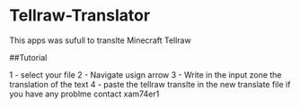 # Tellraw-Translator
This apps was sufull to translte Minecraft Tellraw 

##Tutorial

1 - select your file
2 - Navigate usign arrow
3 - Write in the input zone the translation of the text
4 - paste the tellraw translte in the new translate file
if you have any problme contact xam74er1
